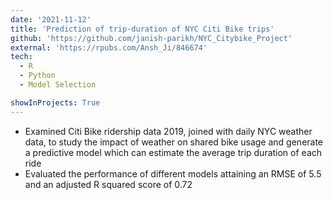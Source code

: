 ```yaml
---
date: '2021-11-12'
title: 'Prediction of trip-duration of NYC Citi Bike trips'
github: 'https://github.com/janish-parikh/NYC_Citybike_Project'
external: 'https://rpubs.com/Ansh_Ji/846674'
tech:
  - R 
  - Python
  - Model Selection

showInProjects: True
---
```

- Examined Citi Bike ridership data 2019, joined with daily NYC weather data, to study the impact of weather on shared bike usage and generate a predictive model which can estimate the average trip duration of each ride
- Evaluated the performance of different models attaining an RMSE of 5.5 and an adjusted R squared score of 0.72